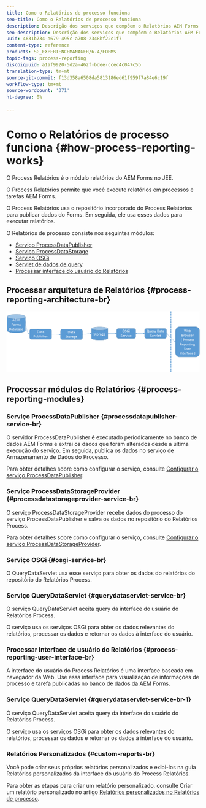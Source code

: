 ```yaml
---
title: Como o Relatórios de processo funciona
seo-title: Como o Relatórios de processo funciona
description: Descrição dos serviços que compõem o Relatórios AEM Forms on JEE Process e uma introdução à interface do Relatórios Process
seo-description: Descrição dos serviços que compõem o Relatórios AEM Forms on JEE Process e uma introdução à interface do Relatórios Process
uuid: 4631b734-a679-495c-a708-2348bf22c1f7
content-type: reference
products: SG_EXPERIENCEMANAGER/6.4/FORMS
topic-tags: process-reporting
discoiquuid: a1af9920-5d2a-462f-bdee-ccec4c047c5b
translation-type: tm+mt
source-git-commit: f13d358a6508da5813186ed61f959f7a84e6c19f
workflow-type: tm+mt
source-wordcount: '371'
ht-degree: 0%

---
```



# Como o Relatórios de processo funciona {#how-process-reporting-works}

O Process Relatórios é o módulo relatórios do AEM Forms no JEE.

O Process Relatórios permite que você execute relatórios em processos e tarefas AEM Forms.

O Process Relatórios usa o repositório incorporado do Process Relatórios para publicar dados do Forms. Em seguida, ele usa esses dados para executar relatórios.

O Relatórios de processo consiste nos seguintes módulos:

* [Serviço ProcessDataPublisher](/help/forms/using/process-reporting/process-reporting-architecture.md#p-processdatapublisher-service-br-p)
* [Serviço ProcessDataStorage](/help/forms/using/process-reporting/process-reporting-architecture.md#p-processdatastorageprovider-service-br-p)
* [Serviço OSGi](/help/forms/using/process-reporting/process-reporting-architecture.md#p-osgi-service-br-p)
* [Servlet de dados de query](/help/forms/using/process-reporting/process-reporting-architecture.md#p-querydataservlet-service-br-p)
* [Processar interface do usuário do Relatórios](/help/forms/using/process-reporting/process-reporting-architecture.md#p-process-reporting-user-interface-br-p)

## Processar arquitetura de Relatórios {#process-reporting-architecture-br}

![arquitetura processreporting](assets/processreportingarchitecture.png)

## Processar módulos de Relatórios {#process-reporting-modules}

### Serviço ProcessDataPublisher {#processdatapublisher-service-br}

O servidor ProcessDataPublisher é executado periodicamente no banco de dados AEM Forms e extrai os dados que foram alterados desde a última execução do serviço. Em seguida, publica os dados no serviço de Armazenamento de Dados do Processo.

Para obter detalhes sobre como configurar o serviço, consulte [Configurar o serviço ProcessDataPublisher](/help/forms/using/process-reporting/install-start-process-reporting.md#p-reportconfiguration-service-p).

### Serviço ProcessDataStorageProvider {#processdatastorageprovider-service-br}

O serviço ProcessDataStorageProvider recebe dados do processo do serviço ProcessDataPublisher e salva os dados no repositório do Relatórios Process.

Para obter detalhes sobre como configurar o serviço, consulte [Configurar o serviço ProcessDataStorageProvider](/help/forms/using/process-reporting/install-start-process-reporting.md#p-to-configure-the-process-reporting-repository-locations-p).

### Serviço OSGi {#osgi-service-br}

O QueryDataServlet usa esse serviço para obter os dados do relatórios do repositório do Relatórios Process.

### Serviço QueryDataServlet {#querydataservlet-service-br}

O serviço QueryDataServlet aceita query da interface do usuário do Relatórios Process.

O serviço usa os serviços OSGi para obter os dados relevantes do relatórios, processar os dados e retornar os dados à interface do usuário.

### Processar interface de usuário do Relatórios {#process-reporting-user-interface-br}

A interface do usuário do Process Relatórios é uma interface baseada em navegador da Web. Use essa interface para visualização de informações de processo e tarefa publicadas no banco de dados da AEM Forms.

### Serviço QueryDataServlet {#querydataservlet-service-br-1}

O serviço QueryDataServlet aceita query da interface do usuário do Relatórios Process.

O serviço usa os serviços OSGi para obter os dados relevantes do relatórios, processar os dados e retornar os dados à interface do usuário.

### Relatórios Personalizados {#custom-reports-br}

Você pode criar seus próprios relatórios personalizados e exibi-los na guia Relatórios personalizados da interface do usuário do Process Relatórios.

Para obter as etapas para criar um relatório personalizado, consulte Criar um relatório personalizado no artigo [Relatórios personalizados no Relatórios de processo](/help/forms/using/process-reporting/process-reporting-custom-reports.md).

